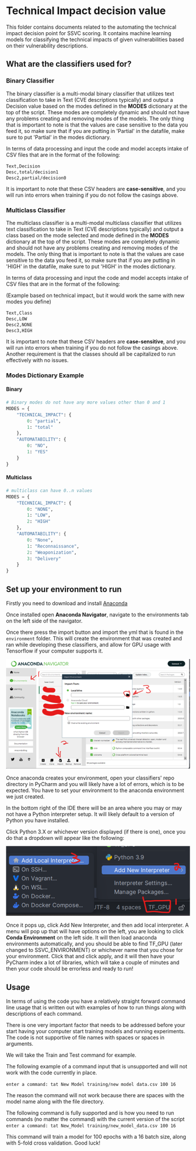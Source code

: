 # Technical Impact decision value
This folder contains documents related to the automating the technical impact decision point for SSVC scoring. It contains machine learning models for classifying the technical impacts of given vulnerabilities based on their vulnerability descriptions. 

## What are the classifiers used for?

### Binary Classifier
The binary classifier is a multi-modal binary classifier that utilizes text classification to take in Text (CVE descriptions typically) and output a Decision value based on the modes defined in the **MODES** dictionary at the top of the script. These modes are completely dynamic and should not have any problems creating and removing modes of the models. The only thing that is important to note is that the values are case sensitive to the data you feed it, so make sure that if you are putting in 'Partial' in the datafile, make sure to put 'Partial' in the modes dictionary.


In terms of data processing and input the code and model accepts intake of CSV files that are in the format of the following:

```
Text,Decision
Desc,total/decision1
Desc2,partial/decision0
```
It is important to note that these CSV headers are **case-sensitive**, and you will run into errors when training if you do not follow the casings above.

### Multiclass Classifier
The multiclass classifier is a multi-modal multiclass classifier that utilizes text classification to take in Text (CVE descriptions typically) and output a class based on the mode selected and mode defined in the **MODES** dictionary at the top of the script. These modes are completely dynamic and should not have any problems creating and removing modes of the models. The only thing that is important to note is that the values are case sensitive to the data you feed it, so make sure that if you are putting in 'HIGH' in the datafile, make sure to put 'HIGH' in the modes dictionary.


In terms of data processing and input the code and model accepts intake of CSV files that are in the format of the following:

(Example based on technical impact, but it would work the same with new modes you define)
```
Text,Class
Desc,LOW
Desc2,NONE
Desc3,HIGH
```
It is important to note that these CSV headers are **case-sensitive**, and you will run into errors when training if you do not follow the casings above.
Another requirement is that the classes should all be capitalized to run effectively with no issues. 

### Modes Dictionary Example
#### Binary
```python
# Binary modes do not have any more values other than 0 and 1
MODES = {
    "TECHNICAL_IMPACT": {
        0: "partial",
        1: "total"
    },
    "AUTOMATABILITY": {
        0: "NO",
        1: "YES"
    }
}
```

#### Multiclass
```python
# multiclass can have 0..n values
MODES = {
    "TECHNICAL_IMPACT": {
        0: "NONE",
        1: "LOW",
        2: "HIGH"
    },
    "AUTOMATABILITY": {
        0: "None",
        1: "Reconnaissance",
        2: "Weaponization",
        3: "Delivery"
    }
}
```

## Set up your environment to run

Firstly you need to download and install [Anaconda](https://www.anaconda.com/download)

Once installed open **Anaconda Navigator**, navigate to the environments tab on the left side of the navigator. 

Once there press the import button and import the yml that is found in the `environment` folder.
This will create the environment that was created and ran while developing these classifiers, and allow for GPU usage with Tensorflow if your computer supports it.

![anaconda import.png](environment%2Freadme_media%2Fanaconda%20import.png)


Once anaconda creates your environment, open your classifiers' repo directory in PyCharm and you will likely have a lot of errors, which is to be expected. You have to set your environment to the anaconda environment we just created.

In the bottom right of the IDE there will be an area where you may or may not have a Python interpreter setup. It will likely default to a version of Python you have installed.

Click Python 3.X or whichever version displayed (if there is one), once you do that a dropdown will appear like the following:

![add interpreter.png](environment%2Freadme_media%2Fadd%20interpreter.png)

Once it pops up, click Add New Interpreter, and then add local interpreter. A menu will pop up that will have options on the left, you are looking to click 
**Conda Environment** on the left side. It will then load anaconda environments automatically, and you should be able to find TF_GPU (later changed to SSVC_ENVIRONMENT) or whichever name that you chose for your 
environment. Click that and click apply, and it will then have your PyCharm index a lot of libraries, which will take a couple of minutes and then your code should be errorless and ready to run!

## Usage
In terms of using the code you have a relatively straight forward command line usage that is written out with examples of how to run things along with descriptions of each command.

There is one very important factor that needs to be addressed before your start having your computer start training models and running experiments.
The code is not supportive of file names with spaces or spaces in arguments.

We will take the Train and Test command for example.

The following example of a command input that is unsupported and will not work with the code currently in place. 

`enter a command: tat New Model training/new model data.csv 100 16`

The reason the command will not work because there are spaces with the model name along with the file directory. 

The following command is fully supported and is how you need to run commands (no matter the command) with the current version of the script
`enter a command: tat New_Model training/new_model_data.csv 100 16`

This command will train a model for 100 epochs with a 16 batch size, along with 5-fold cross validation. Good luck!
